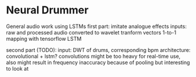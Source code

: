# Neural Drummer
General audio work using LSTMs
first part: imitate analogue effects
inputs: raw and processed audio
converted to wavelet tranform vectors
1-to-1 mapping with tensorflow LSTM


second part (TODO):
input: DWT of drums, corresponding bpm
architecture: convolutional + lstm?
convolutions might be too heavy for real-time use, also might result in frequency inaccuracy because of pooling
but interesting to look at
